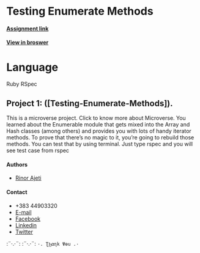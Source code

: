 # Testing Enumerate Methods

#### [Assignment link](https://www.theodinproject.com/courses/ruby-programming/lessons/testing-your-ruby-code)

#### [View in broswer](https://testing-your-ruby-code.r4ajeti.repl.run)

# Language

Ruby
RSpec

## Project 1: ([Testing-Enumerate-Methods]).

This is a microverse project. Click to know more about Microverse. You learned about the Enumerable module that gets mixed into the Array and Hash classes (among others) and provides you with lots of handy iterator methods. To prove that there’s no magic to it, you’re going to rebuild those methods. You can test that by using terminal. Just type rspec and you will see test case from rspec


#### Authors
* [Rinor Ajeti](https://github.com/R4Ajeti)

#### Contact
* +383 44903320
* [E-mail](mailto:r4ajeti@gmail.com)
* [Facebook](https://www.facebook.com/r4ajeti)
* [Linkedin](https://www.linkedin.com/in/rinor-ajeti-79b6a8162)
* [Twitter](https://twitter.com/r4ajeti)

:¨·.·¨:   :¨·.·¨:
`·. ƮϦαɳk Ψөu .·`
